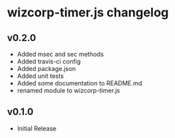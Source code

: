 # wizcorp-timer.js changelog

## v0.2.0
 - Added msec and sec methods
 - Added travis-ci config
 - Added package.json
 - Added unit tests
 - Added some documentation to README.md
 - renamed module to wizcorp-timer.js

## v0.1.0
 - Initial Release
